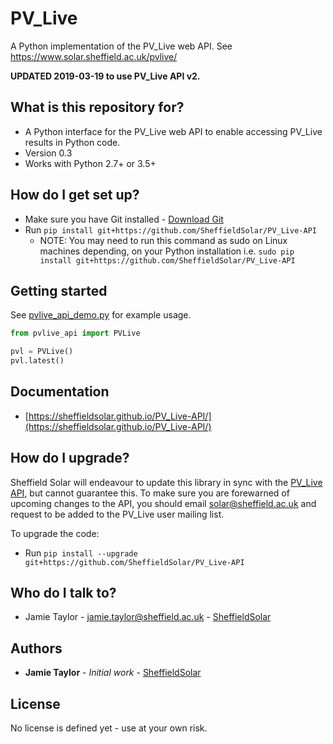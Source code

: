 # PV_Live
A Python implementation of the PV_Live web API. See https://www.solar.sheffield.ac.uk/pvlive/

**UPDATED 2019-03-19 to use PV_Live API v2.**

## What is this repository for? ##

* A Python interface for the PV_Live web API to enable accessing PV_Live results in Python code.
* Version 0.3
* Works with Python 2.7+ or 3.5+

## How do I get set up? ##

* Make sure you have Git installed - [Download Git](https://git-scm.com/downloads)
* Run `pip install git+https://github.com/SheffieldSolar/PV_Live-API`
    - NOTE: You may need to run this command as sudo on Linux machines depending, on your Python installation i.e. `sudo pip install git+https://github.com/SheffieldSolar/PV_Live-API`

## Getting started ##

See [pvlive_api_demo.py](https://github.com/SheffieldSolar/PV_Live-API/blob/master/pvlive_api_demo.py) for example usage.
```Python
from pvlive_api import PVLive

pvl = PVLive()
pvl.latest()
```

## Documentation ##

* [https://sheffieldsolar.github.io/PV_Live-API/](https://sheffieldsolar.github.io/PV_Live-API/)

## How do I upgrade? ##

Sheffield Solar will endeavour to update this library in sync with the [PV_Live API](https://www.solar.sheffield.ac.uk/pvlive/api/ "PV_Live API webpage"), but cannot guarantee this. To make sure you are forewarned of upcoming changes to the API, you should email [solar@sheffield.ac.uk](mailto:solar@sheffield.ac.uk?subject=PV_Live%20API%20email%20updates "Email Sheffield Solar") and request to be added to the PV_Live user mailing list.

To upgrade the code:
* Run `pip install --upgrade git+https://github.com/SheffieldSolar/PV_Live-API`

## Who do I talk to? ##

* Jamie Taylor - [jamie.taylor@sheffield.ac.uk](mailto:jamie.taylor@sheffield.ac.uk "Email Jamie") - [SheffieldSolar](https://github.com/SheffieldSolar)

## Authors ##

* **Jamie Taylor** - *Initial work* - [SheffieldSolar](https://github.com/SheffieldSolar)

## License ##

No license is defined yet - use at your own risk.

